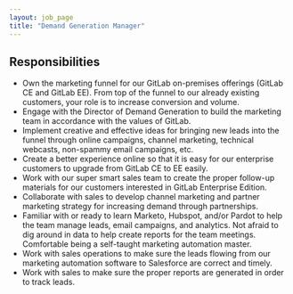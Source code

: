 ```yaml
---
layout: job_page
title: "Demand Generation Manager"
---
```


## Responsibilities

* Own the marketing funnel for our GitLab on-premises offerings (GitLab CE and GitLab EE). 
From top of the funnel to our already existing customers, your role is to increase conversion and volume.
* Engage with the Director of Demand Generation to build the marketing team in accordance with the values of GitLab. 
* Implement creative and effective ideas for bringing new leads into the funnel through online campaigns, channel marketing, 
technical webcasts, non-spammy email campaigns, etc.
* Create a better experience online so that it is easy for our enterprise customers to upgrade from GitLab CE to EE easily.
* Work with our super smart sales team to create the proper follow-up materials for our customers interested in GitLab Enterprise Edition.
* Collaborate with sales to develop channel marketing and partner marketing strategy for increasing demand through partnerships.
* Familiar with or ready to learn Marketo, Hubspot, and/or Pardot to help the team manage leads, email campaigns, and analytics. 
Not afraid to dig around in data to help create reports for the team meetings. Comfortable being a self-taught marketing automation master.
* Work with sales operations to make sure the leads flowing from our marketing automation software to Salesforce are correct and timely.
* Work with sales to make sure the proper reports are generated in order to track leads.
